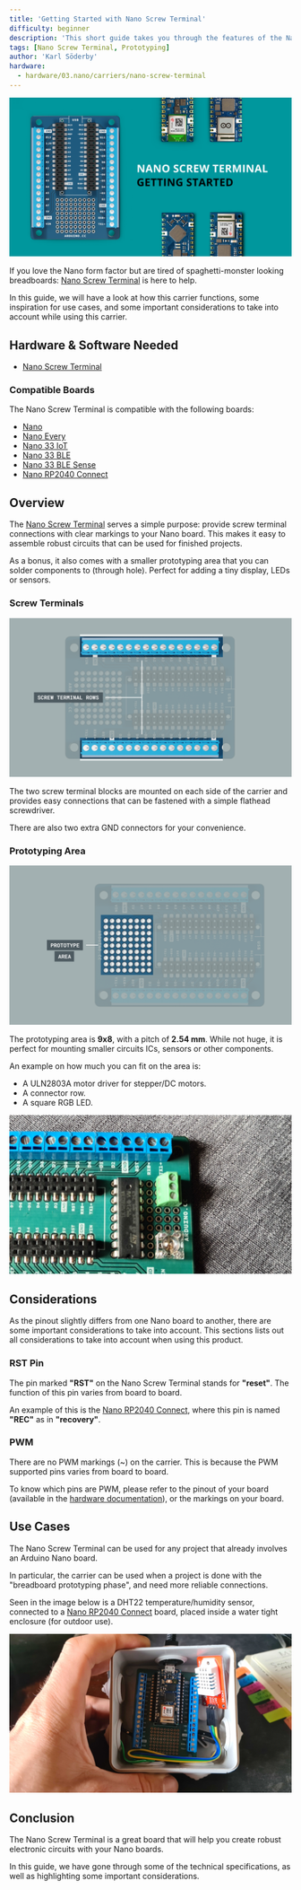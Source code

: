 ```yaml
---
title: 'Getting Started with Nano Screw Terminal'
difficulty: beginner
description: 'This short guide takes you through the features of the Nano Screw Terminal, along with some important considerations when using this product.'
tags: [Nano Screw Terminal, Prototyping]
author: 'Karl Söderby'
hardware:
  - hardware/03.nano/carriers/nano-screw-terminal
---
```


![The Nano Screw Terminal carrier.](assets/hero.png)

If you love the Nano form factor but are tired of spaghetti-monster looking breadboards: [Nano Screw Terminal](https://store.arduino.cc/nano-screw-terminal) is here to help. 

In this guide, we will have a look at how this carrier functions, some inspiration for use cases, and some important considerations to take into account while using this carrier.

## Hardware & Software Needed

- [Nano Screw Terminal](https://store.arduino.cc/nano-screw-terminal)

### Compatible Boards

The Nano Screw Terminal is compatible with the following boards:

- [Nano](https://store.arduino.cc/products/arduino-nano)
- [Nano Every](https://store.arduino.cc/nano-every)
- [Nano 33 IoT](https://store.arduino.cc/arduino-nano-33-iot)
- [Nano 33 BLE](https://store.arduino.cc/nano-33-ble)
- [Nano 33 BLE Sense](https://store.arduino.cc/nano-33-ble-sense)
- [Nano RP2040 Connect](https://store.arduino.cc/nano-rp2040-connect)


## Overview

The [Nano Screw Terminal](https://store.arduino.cc/nano-screw-terminal) serves a simple purpose: provide screw terminal connections with clear markings to your Nano board. This makes it easy to assemble robust circuits that can be used for finished projects. 

As a bonus, it also comes with a smaller prototyping area that you can solder components to (through hole). Perfect for adding a tiny display, LEDs or sensors.

### Screw Terminals

![Screw terminals on the carrier.](assets/nst-terminals.png)

The two screw terminal blocks are mounted on each side of the carrier and provides easy connections that can be fastened with a simple flathead screwdriver.

There are also two extra GND connectors for your convenience.

### Prototyping Area

![Prototyping area on the carrier.](assets/nst-proto-area.png)

The prototyping area is **9x8**, with a pitch of **2.54 mm**. While not huge, it is perfect for mounting smaller circuits ICs, sensors or other components.

An example on how much you can fit on the area is:
- A ULN2803A motor driver for stepper/DC motors.
- A connector row.
- A square RGB LED.

![Prototype area example.](assets/nst-proto-area-pic.png)

## Considerations

As the pinout slightly differs from one Nano board to another, there are some important considerations to take into account. This sections lists out all considerations to take into account when using this product.

### RST Pin

The pin marked **"RST"** on the Nano Screw Terminal stands for **"reset"**. The function of this pin varies from board to board.

An example of this is the [Nano RP2040 Connect](https://store.arduino.cc/nano-rp2040-connect), where this pin is named **"REC"** as in **"recovery"**.

### PWM

There are no PWM markings (~) on the carrier. This is because the PWM supported pins varies from board to board. 

To know which pins are PWM, please refer to the pinout of your board (available in the [hardware documentation](/)), or the markings on your board.

## Use Cases

The Nano Screw Terminal can be used for any project that already involves an Arduino Nano board.

In particular, the carrier can be used when a project is done with the "breadboard prototyping phase", and need more reliable connections.

Seen in the image below is a DHT22 temperature/humidity sensor, connected to a [Nano RP2040 Connect](https://store.arduino.cc/nano-rp2040-connect) board, placed inside a water tight enclosure (for outdoor use).

![Nano Screw Terminal + Nano RP2040 Connect + DHT22 Sensor.](assets/nst-dht-rp2040.png)

## Conclusion

The Nano Screw Terminal is a great board that will help you create robust electronic circuits with your Nano boards.

In this guide, we have gone through some of the technical specifications, as well as highlighting some important considerations.